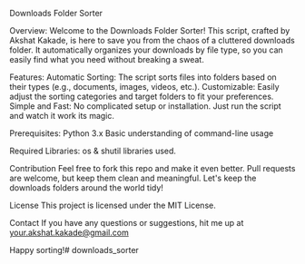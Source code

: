 Downloads Folder Sorter


Overview:
Welcome to the Downloads Folder Sorter! This script, crafted by Akshat Kakade, is here to save you from the chaos of a cluttered downloads folder. It automatically organizes your downloads by file type, so you can easily find what you need without breaking a sweat.

Features:
Automatic Sorting: The script sorts files into folders based on their types (e.g., documents, images, videos, etc.).
Customizable: Easily adjust the sorting categories and target folders to fit your preferences.
Simple and Fast: No complicated setup or installation. Just run the script and watch it work its magic.

Prerequisites:
Python 3.x
Basic understanding of command-line usage

Required Libraries:
os & shutil libraries used.

Contribution
Feel free to fork this repo and make it even better. Pull requests are welcome, but keep them clean and meaningful. Let's keep the downloads folders around the world tidy!

License
This project is licensed under the MIT License.

Contact
If you have any questions or suggestions, hit me up at your.akshat.kakade@gmail.com

Happy sorting!#   d o w n l o a d s _ s o r t e r  
 